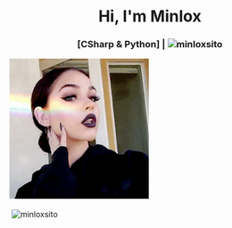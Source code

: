 <h1 align="center">Hi, I'm Minlox</h1>
<h3 align="center">[CSharp & Python] | <img src="https://komarev.com/ghpvc/?username=minloxsito&label=Profile%20views&color=6419f0&style=plastic" alt="minloxsito"/></h3>
<img src="Maggie Lindemann.gif" alt="maggie">
<p>&nbsp;<img align="center" src="https://github-readme-stats.vercel.app/api?username=minloxsito&show_icons=true&locale=es" alt="minloxsito" /></p>
